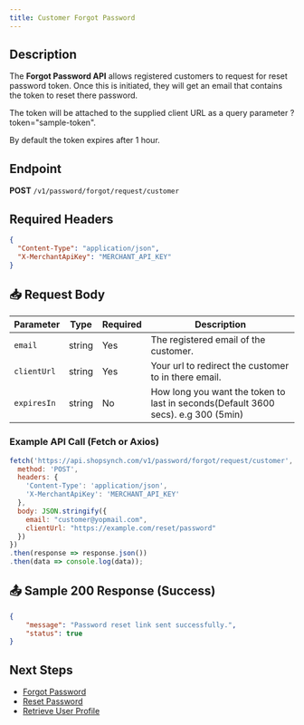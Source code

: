 ```yaml
---
title: Customer Forgot Password
---
```


##  Description
The **Forgot Password API** allows registered customers to request for reset password token. Once this is initiated, they will get
an email that contains the token to reset there password.

The token will be attached to the supplied client URL as a query parameter ?token="sample-token".

By default the token expires after 1 hour.

##  Endpoint
**POST** `/v1/password/forgot/request/customer`

##  Required Headers
```json
{
  "Content-Type": "application/json",
  "X-MerchantApiKey": "MERCHANT_API_KEY"
}
```

## 📥 Request Body
| Parameter  | Type   | Required | Description |
|-----------|--------|----------|-------------|
| `email`   | string | Yes      | The registered email of the customer. |
| `clientUrl`| string | Yes      | Your url to redirect the customer to in there email. |
| `expiresIn`| string | No      | How long you want the token to last in seconds(Default 3600 secs). e.g 300 (5min) |

### Example API Call (Fetch or Axios)
```javascript
fetch('https://api.shopsynch.com/v1/password/forgot/request/customer', {
  method: 'POST',
  headers: {
    'Content-Type': 'application/json',
    'X-MerchantApiKey': 'MERCHANT_API_KEY'
  },
  body: JSON.stringify({
    email: "customer@yopmail.com",
    clientUrl: "https://example.com/reset/password"
  })
})
.then(response => response.json())
.then(data => console.log(data));
```

## 📤 Sample 200 Response (Success)
```json
{
    "message": "Password reset link sent successfully.",
    "status": true
}
```


##  Next Steps
- [Forgot Password](./forgot-password.md)
- [Reset Password](./reset-password.md)
- [Retrieve User Profile](./user-profile.md)